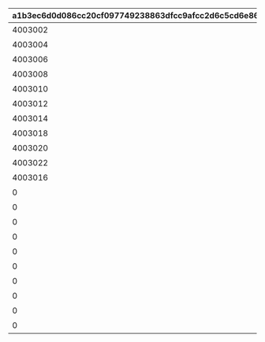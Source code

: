 |a1b3ec6d0d086cc20cf097749238863dfcc9afcc2d6c5cd6e86ac681bc07a917|bd4c59e6cc67cefb94d98b6f24ead37cfcb1bfd4d7855ccbaa1618e1a7dc30ac|7c3271b0f0144d6c50fd2f02478cfd702236f68aead8718c579e1ca0ae0775f6|13b0d92a254267eec64a615ab0939ae8db9c3806f14aed44fe9555ec528f58e8|94ff8f5520f28aa72e676669464975d6ebb6f87445bcf04c6074dd0fb9d8ed8b|acf142551a84a7842d86da9dd4a3f0e524f436619ec01e6c83e71a8fe240889a|9de51aaca61c0a1ce4ad1e9181fd10abd86420094d4628e63733736517a9f722|881615497cded85e22e7ec83b8c898038666b6030e5be97bb9da3b60f61bb537|0427f7b69b13db2c7d3f6c31247e5526806d1c572321381ebaf3b81855cd3741|a7b2b80cc080145809f49c3002820499b4b2c8e896050a6af71d190dfee04896|53131acbc841c32654219603418842088567545226997b25ef340dd1e7a5fa15|bbd516ed9a61502d99f9b396da4348bdb90fa17a1252aa810c3f24e596b22bad|c0fa2d55bf5ddc0afc208b17d914775b02512aa30257eda7c5e462ebd2ba3531|b342eadc2ff112e9533240f0724b71abc0bc610473e0037da0f7a4bb2cba2d2d|b72d76dbbd33411f0d516c32abf407d9ad3d8912aba2a4e1443c512ff2fe35af|
| --- | --- | --- | --- | --- | --- | --- | --- | --- | --- | --- | --- | --- | --- | --- |
|4003002|4003001|400|11002012|雲をつらぬく山脈|45|31001|1|195|501010001|0|200010|雲海の山脈|400|10|
|4003004|4003003|300|11005013|深い森の奥に存在する1本の大樹|30|31002|1|-110|501010002|0|200020|密林の大樹|300|10|
|4003006|4003005|200|11007014|断崖絶壁で発見された遺跡|-190|31003|1|-570|501010003|0|200030|断崖の遺跡|200|10|
|4003008|4003007|100|11011017|大海原にそびえる謎の巨塔|-30|31004|1|750|501010004|0|200040|蒼海の孤塔|100|10|
|4003010|4003009|100|11014014|瘴気渦巻く常闇の孤峰|20|31005|1|465|501010005|0|200050|毒瘴の闇稜|100|10|
|4003012|4003011|100|11026014|厳峰に佇む竜の寝床|90|31006|1|360|501010006|0|200060|緑竜の骸嶺|100|10|
|4003014|4003013|100|11035014|天空の番人が静かに眠る聖城|90|31007|1|130|501010007|0|200070|天上の浮城|100|10|
|4003018|4003017|100|11047014|砂の大瀑布が落ちゆく果ての都|120|31008|1|-50|501010008|0|200080|砂瀑の底都|100|10|
|4003020|4003019|100|11057014|紺碧の底に君臨する海王の城砦|70|31009|1|-360|501010009|0|200090|紺碧の王砦|100|10|
|4003022|4003021|0|11062014|四季彩りし霊狐の仙境|0|31010|1|0|501010010|0|0|四彩の霊峰|100|10|
|4003016|4003015|100|0|期間限定ダンジョンの踏破に挑戦|0|32001|1|0|0|31006|0|スペシャルダンジョン|100|10|
|0|0|100|0|期間限定ダンジョンの踏破に挑戦|0|32002|1|0|0|31006|0|スペシャルダンジョン|100|10|
|0|0|100|0|期間限定ダンジョンの踏破に挑戦|0|32003|1|0|0|31006|0|スペシャルダンジョン|100|10|
|0|0|100|0|期間限定ダンジョンの踏破に挑戦|0|32004|1|0|0|31006|0|スペシャルダンジョン|100|10|
|0|0|100|0|期間限定ダンジョンの踏破に挑戦|0|32005|1|0|0|31006|0|スペシャルダンジョン|100|10|
|0|0|100|0|期間限定ダンジョンの踏破に挑戦|0|32006|1|0|0|31006|0|スペシャルダンジョン|100|10|
|0|0|100|0|期間限定ダンジョンの踏破に挑戦|0|32007|1|0|0|31006|0|スペシャルダンジョン|100|10|
|0|0|100|0|期間限定ダンジョンの踏破に挑戦|0|32008|1|0|0|31006|0|スペシャルダンジョン|100|10|
|0|0|100|0|期間限定ダンジョンの踏破に挑戦|0|32009|1|0|0|31006|0|スペシャルダンジョン|100|10|
|0|0|100|0|期間限定ダンジョンの踏破に挑戦|0|32010|1|0|0|31006|0|スペシャルダンジョン|100|10|
|0|0|100|0|期間限定ダンジョンの踏破に挑戦|0|32011|1|0|0|31006|0|スペシャルダンジョン|100|10|